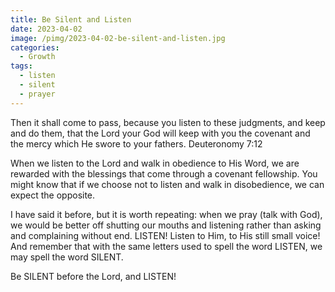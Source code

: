 ```yaml
---
title: Be Silent and Listen
date: 2023-04-02
image: /pimg/2023-04-02-be-silent-and-listen.jpg
categories:
  - Growth
tags:
  - listen
  - silent
  - prayer
---
```


Then it shall come to pass, because you listen to these judgments, and keep and do them, that the Lord your God will keep with you the covenant and the mercy which He swore to your fathers. Deuteronomy 7:12

When we listen to the Lord and walk in obedience to His Word, we are rewarded with the blessings that come through a covenant fellowship. You might know that if we choose not to listen and walk in disobedience, we can expect the opposite.

I have said it before, but it is worth repeating: when we pray (talk with God), we would be better off shutting our mouths and listening rather than asking and complaining without end. LISTEN! Listen to Him, to His still small voice! And remember that with the same letters used to spell the word LISTEN, we may spell the word SILENT.

Be SILENT before the Lord, and LISTEN!



